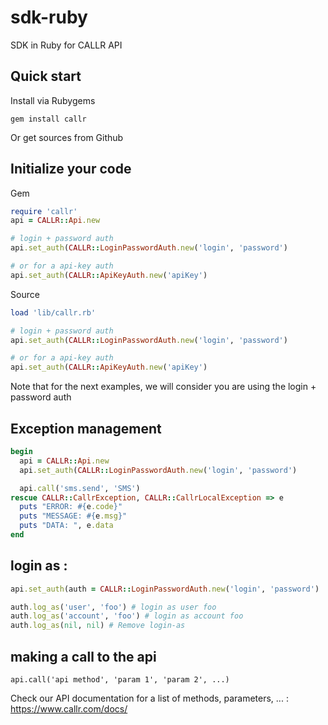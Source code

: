 sdk-ruby
========

SDK in Ruby for CALLR API

## Quick start
Install via Rubygems

    gem install callr

Or get sources from Github

## Initialize your code

Gem

```ruby
require 'callr'
api = CALLR::Api.new

# login + password auth
api.set_auth(CALLR::LoginPasswordAuth.new('login', 'password')

# or for a api-key auth
api.set_auth(CALLR::ApiKeyAuth.new('apiKey')
```

Source

```ruby
load 'lib/callr.rb'

# login + password auth
api.set_auth(CALLR::LoginPasswordAuth.new('login', 'password')

# or for a api-key auth
api.set_auth(CALLR::ApiKeyAuth.new('apiKey')
```

Note that for the next examples, we will consider you are using the login + password auth

## Exception management

```ruby
begin
  api = CALLR::Api.new
  api.set_auth(CALLR::LoginPasswordAuth.new('login', 'password')

  api.call('sms.send', 'SMS')
rescue CALLR::CallrException, CALLR::CallrLocalException => e
  puts "ERROR: #{e.code}"
  puts "MESSAGE: #{e.msg}"
  puts "DATA: ", e.data
end
```

## login as :
```ruby
api.set_auth(auth = CALLR::LoginPasswordAuth.new('login', 'password')

auth.log_as('user', 'foo') # login as user foo
auth.log_as('account', 'foo') # login as account foo
auth.log_as(nil, nil) # Remove login-as
```

## making a call to the api
```
api.call('api method', 'param 1', 'param 2', ...)
```

Check our API documentation for a list of methods, parameters, ... : https://www.callr.com/docs/
